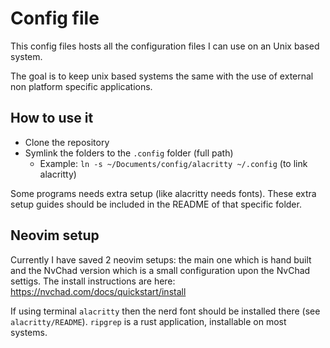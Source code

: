 # Config file

This config files hosts all the configuration files I can use on an Unix based system.

The goal is to keep unix based systems the same with the use of external non platform specific applications.

## How to use it

- Clone the repository
- Symlink the folders to the `.config` folder (full path)
    - Example: `ln -s ~/Documents/config/alacritty ~/.config` (to link alacritty)


Some programs needs extra setup (like alacritty needs fonts). These extra setup guides should be included in the 
README of that specific folder. 

## Neovim setup

Currently I have saved 2 neovim setups: the main one which is hand built and 
the NvChad version which is a small configuration upon the NvChad settigs.
The install instructions are here: https://nvchad.com/docs/quickstart/install

If using terminal `alacritty` then the nerd font should be installed there (see `alacritty/README`).
`ripgrep` is a rust application, installable on most systems.


